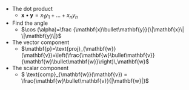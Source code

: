 * The dot product
  * $\mathbf{x}\bullet\mathbf{y}=x_1y_1+...+x_ny_n$
* Find the angle
  * $\cos (\alpha)=\frac {\mathbf{x}\bullet\mathbf{y}}{\|\mathbf{x}\| \|\mathbf{y}\|}$
* The vector component 
  * $\mathbf{p}=\text{proj}_{\mathbf{w}}(\mathbf{v})=\left(\frac{\mathbf{w}\bullet\mathbf{v}}{\mathbf{w}\bullet\mathbf{w}}\right)\,\mathbf{w}$
* The scalar component
  * $ \text{comp}_{\mathbf{w}}(\mathbf{v}) = \frac{\mathbf{w}\bullet\mathbf{v}}{\|\mathbf{w}\|}$
